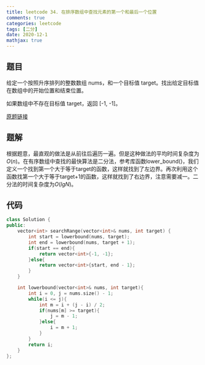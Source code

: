 ```yaml
---
title: leetcode 34. 在排序数组中查找元素的第一个和最后一个位置
comments: true
categories: leetcode
tags: [二分]
date: 2020-12-1
mathjax: true
---
```


## 题目
给定一个按照升序排列的整数数组 nums，和一个目标值 target。找出给定目标值在数组中的开始位置和结束位置。

如果数组中不存在目标值 target，返回 [-1, -1]。

[原题链接](https://leetcode-cn.com/problems/find-first-and-last-position-of-element-in-sorted-array/)
## 题解
根据题意，最直观的做法是从前往后遍历一遍。但是这种做法的平均时间复杂度为$O(n)$。在有序数组中查找的最快算法是二分法，参考库函数lower_bound()，我们定义一个找到第一个大于等于target的函数，这样就找到了左边界。再次利用这个函数找第一个大于等于target+1的函数，这样就找到了右边界，注意需要减一。二分法的时间复杂度为$O(lgN)$。
## 代码
```cpp 
class Solution {
public:
    vector<int> searchRange(vector<int>& nums, int target) {
        int start = lowerbound(nums, target);
        int end = lowerbound(nums, target + 1);
        if(start == end){
            return vector<int>{-1, -1};
        }else{
            return vector<int>{start, end - 1};
        }
    }

    int lowerbound(vector<int>& nums, int target){
        int i = 0, j = nums.size() - 1;
        while(i <= j){
            int m = i + (j - i) / 2;
            if(nums[m] >= target){
                j = m - 1;
            }else{
                i = m + 1;
            }
        }
        return i;
    }
};
```